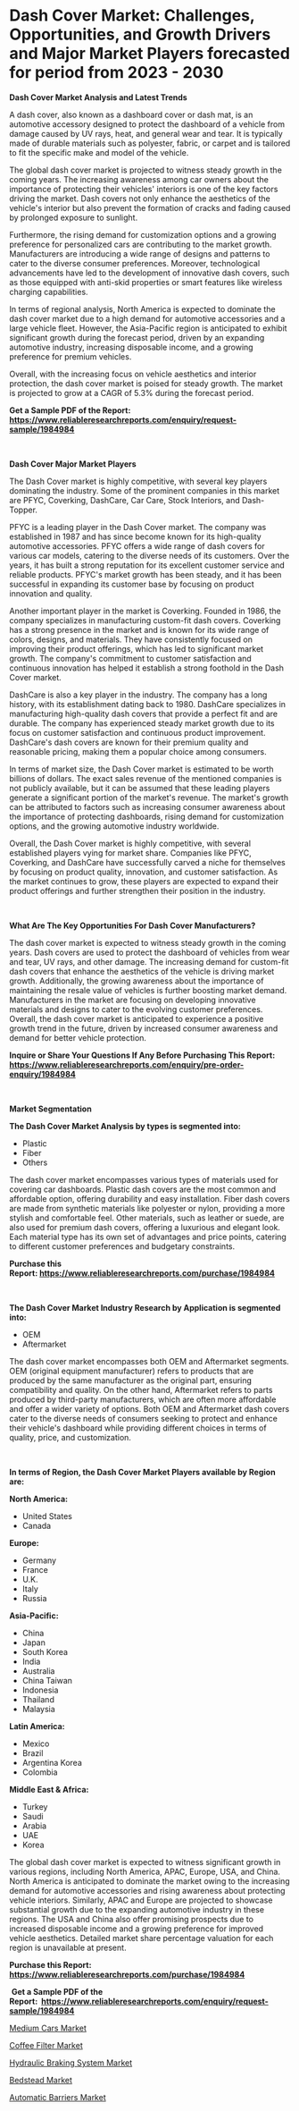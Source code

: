 <p><h1>Dash Cover Market: Challenges, Opportunities, and Growth Drivers and Major Market Players forecasted for period from 2023 - 2030</h1></p><p><strong>Dash Cover Market Analysis and Latest Trends</strong></p>
<p><p>A dash cover, also known as a dashboard cover or dash mat, is an automotive accessory designed to protect the dashboard of a vehicle from damage caused by UV rays, heat, and general wear and tear. It is typically made of durable materials such as polyester, fabric, or carpet and is tailored to fit the specific make and model of the vehicle.</p><p>The global dash cover market is projected to witness steady growth in the coming years. The increasing awareness among car owners about the importance of protecting their vehicles' interiors is one of the key factors driving the market. Dash covers not only enhance the aesthetics of the vehicle's interior but also prevent the formation of cracks and fading caused by prolonged exposure to sunlight.</p><p>Furthermore, the rising demand for customization options and a growing preference for personalized cars are contributing to the market growth. Manufacturers are introducing a wide range of designs and patterns to cater to the diverse consumer preferences. Moreover, technological advancements have led to the development of innovative dash covers, such as those equipped with anti-skid properties or smart features like wireless charging capabilities.</p><p>In terms of regional analysis, North America is expected to dominate the dash cover market due to a high demand for automotive accessories and a large vehicle fleet. However, the Asia-Pacific region is anticipated to exhibit significant growth during the forecast period, driven by an expanding automotive industry, increasing disposable income, and a growing preference for premium vehicles.</p><p>Overall, with the increasing focus on vehicle aesthetics and interior protection, the dash cover market is poised for steady growth. The market is projected to grow at a CAGR of 5.3% during the forecast period.</p></p>
<p><strong>Get a Sample PDF of the Report:&nbsp; <a href="https://www.reliableresearchreports.com/enquiry/request-sample/1984984">https://www.reliableresearchreports.com/enquiry/request-sample/1984984</a></strong></p>
<p>&nbsp;</p>
<p><strong>Dash Cover Major Market Players</strong></p>
<p><p>The Dash Cover market is highly competitive, with several key players dominating the industry. Some of the prominent companies in this market are PFYC, Coverking, DashCare, Car Care, Stock Interiors, and Dash-Topper.</p><p>PFYC is a leading player in the Dash Cover market. The company was established in 1987 and has since become known for its high-quality automotive accessories. PFYC offers a wide range of dash covers for various car models, catering to the diverse needs of its customers. Over the years, it has built a strong reputation for its excellent customer service and reliable products. PFYC's market growth has been steady, and it has been successful in expanding its customer base by focusing on product innovation and quality.</p><p>Another important player in the market is Coverking. Founded in 1986, the company specializes in manufacturing custom-fit dash covers. Coverking has a strong presence in the market and is known for its wide range of colors, designs, and materials. They have consistently focused on improving their product offerings, which has led to significant market growth. The company's commitment to customer satisfaction and continuous innovation has helped it establish a strong foothold in the Dash Cover market.</p><p>DashCare is also a key player in the industry. The company has a long history, with its establishment dating back to 1980. DashCare specializes in manufacturing high-quality dash covers that provide a perfect fit and are durable. The company has experienced steady market growth due to its focus on customer satisfaction and continuous product improvement. DashCare's dash covers are known for their premium quality and reasonable pricing, making them a popular choice among consumers.</p><p>In terms of market size, the Dash Cover market is estimated to be worth billions of dollars. The exact sales revenue of the mentioned companies is not publicly available, but it can be assumed that these leading players generate a significant portion of the market's revenue. The market's growth can be attributed to factors such as increasing consumer awareness about the importance of protecting dashboards, rising demand for customization options, and the growing automotive industry worldwide.</p><p>Overall, the Dash Cover market is highly competitive, with several established players vying for market share. Companies like PFYC, Coverking, and DashCare have successfully carved a niche for themselves by focusing on product quality, innovation, and customer satisfaction. As the market continues to grow, these players are expected to expand their product offerings and further strengthen their position in the industry.</p></p>
<p>&nbsp;</p>
<p><strong>What Are The Key Opportunities For Dash Cover Manufacturers?</strong></p>
<p><p>The dash cover market is expected to witness steady growth in the coming years. Dash covers are used to protect the dashboard of vehicles from wear and tear, UV rays, and other damage. The increasing demand for custom-fit dash covers that enhance the aesthetics of the vehicle is driving market growth. Additionally, the growing awareness about the importance of maintaining the resale value of vehicles is further boosting market demand. Manufacturers in the market are focusing on developing innovative materials and designs to cater to the evolving customer preferences. Overall, the dash cover market is anticipated to experience a positive growth trend in the future, driven by increased consumer awareness and demand for better vehicle protection.</p></p>
<p><strong>Inquire or Share Your Questions If Any Before Purchasing This Report: <a href="https://www.reliableresearchreports.com/enquiry/pre-order-enquiry/1984984">https://www.reliableresearchreports.com/enquiry/pre-order-enquiry/1984984</a></strong></p>
<p>&nbsp;</p>
<p><strong>Market Segmentation</strong></p>
<p><strong>The Dash Cover Market Analysis by types is segmented into:</strong></p>
<p><ul><li>Plastic</li><li>Fiber</li><li>Others</li></ul></p>
<p><p>The dash cover market encompasses various types of materials used for covering car dashboards. Plastic dash covers are the most common and affordable option, offering durability and easy installation. Fiber dash covers are made from synthetic materials like polyester or nylon, providing a more stylish and comfortable feel. Other materials, such as leather or suede, are also used for premium dash covers, offering a luxurious and elegant look. Each material type has its own set of advantages and price points, catering to different customer preferences and budgetary constraints.</p></p>
<p><strong>Purchase this Report:&nbsp;<a href="https://www.reliableresearchreports.com/purchase/1984984">https://www.reliableresearchreports.com/purchase/1984984</a></strong></p>
<p>&nbsp;</p>
<p><strong>The Dash Cover Market Industry Research by Application is segmented into:</strong></p>
<p><ul><li>OEM</li><li>Aftermarket</li></ul></p>
<p><p>The dash cover market encompasses both OEM and Aftermarket segments. OEM (original equipment manufacturer) refers to products that are produced by the same manufacturer as the original part, ensuring compatibility and quality. On the other hand, Aftermarket refers to parts produced by third-party manufacturers, which are often more affordable and offer a wider variety of options. Both OEM and Aftermarket dash covers cater to the diverse needs of consumers seeking to protect and enhance their vehicle's dashboard while providing different choices in terms of quality, price, and customization.</p></p>
<p>&nbsp;</p>
<p><strong>In terms of Region, the Dash Cover Market Players available by Region are:</strong></p>
<p>
    <p> <strong> North America: </strong>
        <ul>
            <li>United States</li>
            <li>Canada</li>
        </ul>
        </p> 
    <p> <strong> Europe: </strong>
        <ul>
            <li>Germany</li>
            <li>France</li>
            <li>U.K.</li>
            <li>Italy</li>
            <li>Russia</li>
        </ul>
        </p> 
    <p> <strong> Asia-Pacific: </strong>
        <ul>
            <li>China</li>
            <li>Japan</li>
            <li>South Korea</li>
            <li>India</li>
            <li>Australia</li>
            <li>China Taiwan</li>
            <li>Indonesia</li>
            <li>Thailand</li>
            <li>Malaysia</li>
        </ul>
        </p> 
    <p> <strong> Latin America: </strong>
        <ul>
            <li>Mexico</li>
            <li>Brazil</li>
            <li>Argentina Korea</li>
            <li>Colombia</li>
        </ul>
        </p> 
    <p> <strong> Middle East & Africa: </strong>
        <ul>
            <li>Turkey</li>
            <li>Saudi</li>
            <li>Arabia</li>
            <li>UAE</li>
            <li>Korea</li>
        </ul>
    </p>
    </p>
<p><p>The global dash cover market is expected to witness significant growth in various regions, including North America, APAC, Europe, USA, and China. North America is anticipated to dominate the market owing to the increasing demand for automotive accessories and rising awareness about protecting vehicle interiors. Similarly, APAC and Europe are projected to showcase substantial growth due to the expanding automotive industry in these regions. The USA and China also offer promising prospects due to increased disposable income and a growing preference for improved vehicle aesthetics. Detailed market share percentage valuation for each region is unavailable at present.</p></p>
<p><strong>Purchase this Report: <a href="https://www.reliableresearchreports.com/purchase/1984984">https://www.reliableresearchreports.com/purchase/1984984</a></strong></p>
<p>&nbsp;<strong>Get a Sample PDF of the Report:&nbsp;&nbsp;<a href="https://www.reliableresearchreports.com/enquiry/request-sample/1984984">https://www.reliableresearchreports.com/enquiry/request-sample/1984984</a></strong></p>
<p><strong></strong></p>
<p><p><a href="https://github.com/Chiragrp25/Market-Research-Report-List-1/blob/main/medium-cars-market.md">Medium Cars Market</a></p><p><a href="https://medium.com/@nayanmongiarp23/coffee-filter-market-exploring-market-share-market-trends-and-future-growth-67f5c1e04d3f">Coffee Filter Market</a></p><p><a href="https://github.com/santosh758595/Market-Research-Report-List-1/blob/main/hydraulic-braking-system-market.md">Hydraulic Braking System Market</a></p><p><a href="https://medium.com/@ishankishanrp23/bedstead-market-size-cagr-trends-2024-2030-59f21b495090">Bedstead Market</a></p><p><a href="https://www.linkedin.com/pulse/automatic-barriers-market-research-report-unlocks-analysis-byxte/">Automatic Barriers Market</a></p></p>